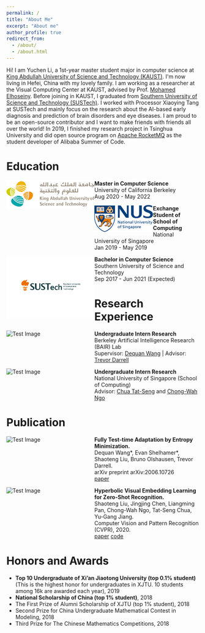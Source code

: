 ```yaml
---
permalink: /
title: "About Me"
excerpt: "About me"
author_profile: true
redirect_from: 
  - /about/
  - /about.html
---
```



Hi! I am Yuchen Li, a 1st-year master student major in computer science at [King Abdullah University of Science and Technology (KAUST)](https://www.kaust.edu.sa/en). I'm now living in Hefei, China with my lovely family. I am working as a researcher at the Visual Computing Center at KAUST, advised by Prof. [Mohamed Elhoseiny](http://www.mohamed-elhoseiny.com/). Before joining in KAUST, I graduated from [Southern University of Science and Technology (SUSTech)](https://www.sustech.edu.cn/en/). I worked with Processor Xiaoying Tang at SUSTech and mainly focus on the research about the AI-based early diagnosis and prediction of brain disorders and eye diseases. I am proud to be an open-source contributor and I want to make friends with friends all over the world! In 2019, I finished my research project in Tsinghua University and did open source program on [Apache RocketMQ](http://rocketmq.apache.org/) as the student developer of Alibaba Summer of Code. 

<div class="post"><!-- ## About Me -->
<h1 id="education">Education<br /></h1>
<p><img src="../images/KAUST.png" alt="KAUST" style="width:230px;float:left" /></p>
<p style="margin-left:230px"><b>Master in Computer Science</b><br />
University of California Berkeley<br />
Aug 2020 - May 2022</p>
<p><img src="../images/NUS.png" alt="NUS" style="height:70px;float:left" /></p>
<p style="margin-left:230px"><b>Exchange Student of School of Computing</b><br />
National University of Singapore<br />
Jan 2019 - May 2019</p>

<p><img src="../images/SUSTech.png" alt="SUSTech" style="width:230px;float:left" /></p>
<p style="margin-left:230px"><b>Bachelor in Computer Science</b><br />
Southern University of Science and Technology<br />
Sep 2017 - Jun 2021 (Expected)</p>
<h1 id="research-experience">Research Experience<br /></h1>
<p><img src="../assets/BAIR.png" alt="Test Image" style="height:80px;float:left" /></p>
<p style="margin-left:230px"><b>Undergraduate Intern Research</b><br />
Berkeley Artificial Intelligence Research (BAIR) Lab<br />
Supervisor: <a href="https://dequan.wang">Dequan Wang</a> | Advisor: <a href="https://people.eecs.berkeley.edu/~trevor/">Trevor Darrell</a></p>
<p><img src="../assets/next.png" alt="Test Image" style="height:90px;float:left" /></p>
<p style="margin-left:230px"><b>Undergraduate Intern Research</b><br />
National University of Singapore (School of Computing)<br />
Advisor: <a href="https://www.chuatatseng.com">Chua Tat-Seng</a> and <a href="https://www.cs.cityu.edu.hk/~cwngo/">Chong-Wah Ngo</a></p>
<h1 id="publication">Publication<br /></h1>
<p><img src="../assets/FTTA.png" alt="Test Image" style="height:120px;float:left" /></p>
<p style="margin-left:230px"><b>Fully Test-time Adaptation by Entropy Minimization.</b><br />
Dequan Wang*, Evan Shelhamer*, Shaoteng Liu, Bruno Olshausen, Trevor Darrell.<br />
arXiv preprint arXiv:2006.10726<br />
<a href="https://arxiv.org/pdf/2006.10726.pdf">paper</a></p>
<p><img src="../assets/HZSL.png" alt="Test Image" style="height:150px;float:left" /></p>
<p style="margin-left:230px"><b>Hyperbolic Visual Embedding Learning for Zero-Shot Recognition.</b><br />
Shaoteng Liu, Jingjing Chen, Liangming Pan, Chong-Wah Ngo, Tat-Seng Chua, Yu-Gang Jiang.<br />
Computer Vision and Pattern Recognition (CVPR), 2020.<br />
<a href="http://openaccess.thecvf.com/content_CVPR_2020/papers/Liu_Hyperbolic_Visual_Embedding_Learning_for_Zero-Shot_Recognition_CVPR_2020_paper.pdf">paper</a>
<a href="https://github.com/ShaoTengLiu/Hyperbolic_ZSL">code</a></p>
<h1 id="honors-and-awards">Honors and Awards<br /></h1>
<ul>
  <li><strong>Top 10 Undergraduate of Xi’an Jiaotong University (top 0.1% student)</strong> (This is the highest honor for undergraduates in XJTU. 10 students among 16k are awarded each year), 2019</li>
  <li><strong>National Scholarship of China (top 1% student)</strong>, 2018</li>
  <li>The First Prize of Alumni Scholarship of XJTU (top 1% student), 2018</li>
  <li>Second Prize for China Undergraduate Mathematical Contest in Modeling, 2018</li>
  <li>Third Prize for The Chinese Mathematics Competitions, 2018</li>
</ul>

</div>